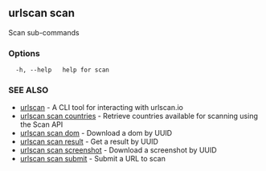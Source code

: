 ## urlscan scan

Scan sub-commands

### Options

```
  -h, --help   help for scan
```

### SEE ALSO

* [urlscan](urlscan.md)	 - A CLI tool for interacting with urlscan.io
* [urlscan scan countries](urlscan_scan_countries.md)	 - Retrieve countries available for scanning using the Scan API
* [urlscan scan dom](urlscan_scan_dom.md)	 - Download a dom by UUID
* [urlscan scan result](urlscan_scan_result.md)	 - Get a result by UUID
* [urlscan scan screenshot](urlscan_scan_screenshot.md)	 - Download a screenshot by UUID
* [urlscan scan submit](urlscan_scan_submit.md)	 - Submit a URL to scan

